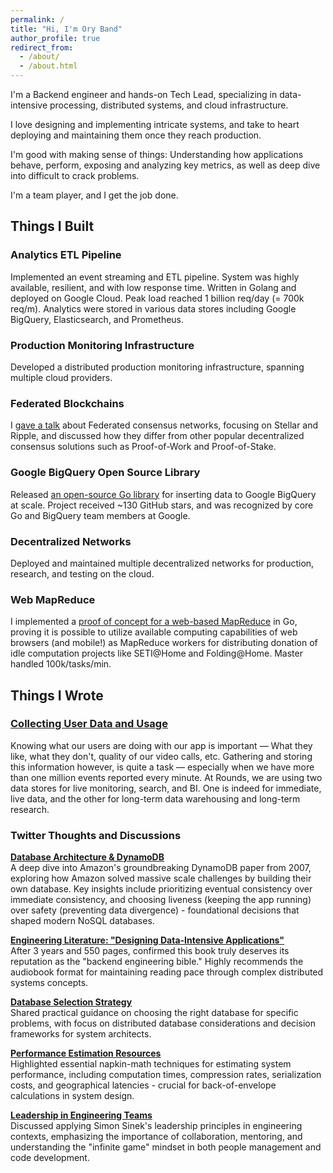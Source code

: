 ```yaml
---
permalink: /
title: "Hi, I'm Ory Band"
author_profile: true
redirect_from: 
  - /about/
  - /about.html
---
```


I'm a Backend engineer and hands-on Tech Lead, specializing in data-intensive processing, distributed systems, and cloud infrastructure.

I love designing and implementing intricate systems, and take to heart deploying and maintaining them once they reach production.

I'm good with making sense of things: Understanding how applications behave, perform, exposing and analyzing key metrics, as well as deep dive into difficult to crack problems.

I'm a team player, and I get the job done.

## Things I Built

### Analytics ETL Pipeline
Implemented an event streaming and ETL pipeline. System was highly available, resilient, and with low response time. Written in Golang and deployed on Google Cloud. Peak load reached 1 billion req/day (= 700k req/m). Analytics were stored in various data stores including Google BigQuery, Elasticsearch, and Prometheus.

### Production Monitoring Infrastructure
Developed a distributed production monitoring infrastructure, spanning multiple cloud providers.

### Federated Blockchains
I [gave a talk](https://youtu.be/QSpG6a9bmu0) about Federated consensus networks, focusing on Stellar and Ripple, and discussed how they differ from other popular decentralized consensus solutions such as Proof-of-Work and Proof-of-Stake.

### Google BigQuery Open Source Library
Released [an open-source Go library](https://github.com/oryband/go-bqstreamer) for inserting data to Google BigQuery at scale. Project received ~130 GitHub stars, and was recognized by core Go and BigQuery team members at Google.

### Decentralized Networks
Deployed and maintained multiple decentralized networks for production, research, and testing on the cloud.

### Web MapReduce
I implemented a [proof of concept for a web-based MapReduce](https://github.com/oryband/go-web-mapreduce) in Go, proving it is possible to utilize available computing capabilities of web browsers (and mobile!) as MapReduce workers for distributing donation of idle computation projects like SETI@Home and Folding@Home. Master handled 100k/tasks/min.

## Things I Wrote

### [Collecting User Data and Usage](https://medium.com/@oryband/collecting-user-data-and-usage-ffa84c4dba34)
Knowing what our users are doing with our app is important — What they like, what they don't, quality of our video calls, etc. Gathering and storing this information however, is quite a task — especially when we have more than one million events reported every minute. At Rounds, we are using two data stores for live monitoring, search, and BI. One is indeed for immediate, live data, and the other for long-term data warehousing and long-term research.

### Twitter Thoughts and Discussions

**[Database Architecture & DynamoDB](https://x.com/oryband/status/1175003442508685313)**  
A deep dive into Amazon's groundbreaking DynamoDB paper from 2007, exploring how Amazon solved massive scale challenges by building their own database. Key insights include prioritizing eventual consistency over immediate consistency, and choosing liveness (keeping the app running) over safety (preventing data divergence) - foundational decisions that shaped modern NoSQL databases.

**[Engineering Literature: "Designing Data-Intensive Applications"](https://x.com/oryband/status/1535777268299141120)**  
After 3 years and 550 pages, confirmed this book truly deserves its reputation as the "backend engineering bible." Highly recommends the audiobook format for maintaining reading pace through complex distributed systems concepts.

**[Database Selection Strategy](https://x.com/oryband/status/1447888264569008129)**  
Shared practical guidance on choosing the right database for specific problems, with focus on distributed database considerations and decision frameworks for system architects.

**[Performance Estimation Resources](https://x.com/oryband/status/1397910350197006340)**  
Highlighted essential napkin-math techniques for estimating system performance, including computation times, compression rates, serialization costs, and geographical latencies - crucial for back-of-envelope calculations in system design.

**[Leadership in Engineering Teams](https://x.com/oryband/status/1212397548155092992)**  
Discussed applying Simon Sinek's leadership principles in engineering contexts, emphasizing the importance of collaboration, mentoring, and understanding the "infinite game" mindset in both people management and code development.
